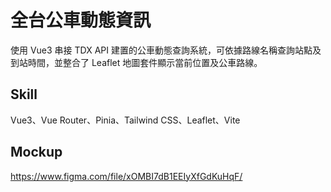 # 全台公車動態資訊

使用 Vue3 串接 TDX API 建置的公車動態查詢系統，可依據路線名稱查詢站點及到站時間，並整合了 Leaflet 地圖套件顯示當前位置及公車路線。

## Skill

Vue3、Vue Router、Pinia、Tailwind CSS、Leaflet、Vite

## Mockup

https://www.figma.com/file/xOMBI7dB1EEIyXfGdKuHqF/
